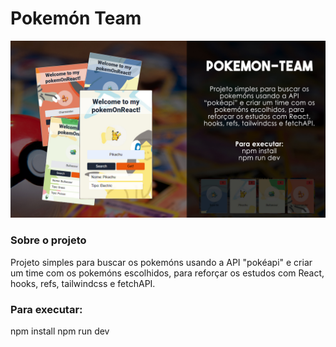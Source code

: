 # Pokemón Team

<img src="pokemon-team.jpg" alt="banner">

### Sobre o projeto

Projeto simples para buscar os pokemóns usando a API "pokéapi" e criar um time com os pokemóns escolhidos, para reforçar os estudos com React, hooks, refs, tailwindcss e fetchAPI.

### Para executar:
npm install
npm run dev